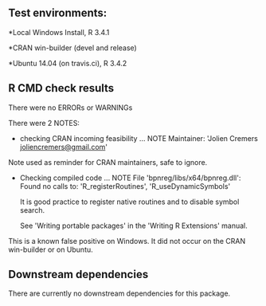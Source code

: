 ## Test environments:
*Local Windows Install, R 3.4.1

*CRAN win-builder (devel and release)

*Ubuntu 14.04 (on travis.ci), R 3.4.2

## R CMD check results
There were no ERRORs or WARNINGs

There were 2 NOTES:

* checking CRAN incoming feasibility ... NOTE
Maintainer: 'Jolien Cremers <joliencremers@gmail.com>'

Note used as reminder for CRAN maintainers, safe to ignore.

* Checking compiled code ... NOTE
   File 'bpnreg/libs/x64/bpnreg.dll':
     Found no calls to: 'R_registerRoutines', 'R_useDynamicSymbols'
   
   It is good practice to register native routines and to disable symbol
   search.
   
   See 'Writing portable packages' in the 'Writing R Extensions' manual.

This is a known false positive on Windows. It did not occur on the 
CRAN win-builder or on Ubuntu.

## Downstream dependencies
There are currently no downstream dependencies for this package.
